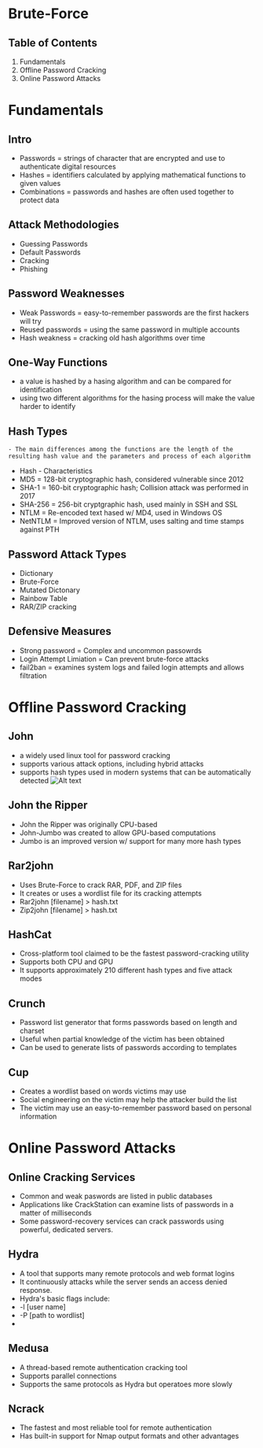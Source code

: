 # Brute-Force
## Table of Contents
1. Fundamentals
2. Offline Password Cracking
3. Online Password Attacks
# Fundamentals
## Intro
- Passwords = strings of character that are encrypted and use to authenticate digital resources
- Hashes = identifiers calculated by applying mathematical functions to given values
- Combinations = passwords and hashes are often used together to protect data
## Attack Methodologies
- Guessing Passwords
- Default Passwords
- Cracking
- Phishing
## Password Weaknesses
- Weak Passwords = easy-to-remember passwords are the first hackers will try
- Reused passwords = using the same password in multiple accounts
- Hash weakness = cracking old hash algorithms over time
## One-Way Functions
- a value is hashed by a hasing algorithm and can be compared for identification
- using two different algorithms for the hasing process will make the value harder to identify
## Hash Types
    - The main differences among the functions are the length of the resulting hash value and the parameters and process of each algorithm
- Hash             - Characteristics
- MD5 = 128-bit cryptographic hash, considered vulnerable since 2012
- SHA-1 = 160-bit cryptographic hash; Collision attack was performed in 2017
- SHA-256 = 256-bit cryptgraphic hash, used mainly in SSH and SSL
- NTLM = Re-encoded text hased w/ MD4, used in Windows OS
- NetNTLM = Improved version of NTLM, uses salting and time stamps against PTH
## Password Attack Types
- Dictionary
- Brute-Force
- Mutated Dictonary
- Rainbow Table
- RAR/ZIP cracking
## Defensive Measures
- Strong password = Complex and uncommon passowrds
- Login Attempt Limiation = Can prevent brute-force attacks
- fail2ban = examines system logs and failed login attempts and allows filtration
# Offline Password Cracking
## John
- a widely used linux tool for password cracking
- supports various attack options, including hybrid attacks
- supports hash types used in modern systems that can be automatically detected
![Alt text](<../assets/john password cracking.png>)
## John the Ripper
- John the Ripper was originally CPU-based
- John-Jumbo was created to allow GPU-based computations
- Jumbo is an improved version w/ support for many more hash types
## Rar2john
- Uses Brute-Force to crack RAR, PDF, and ZIP files
- It creates or uses a wordlist file for its cracking attempts
- Rar2john [filename] > hash.txt
- Zip2john [filename] > hash.txt
## HashCat
- Cross-platform tool claimed to be the fastest password-cracking utility
- Supports both CPU and GPU
- It supports approximately 210 different hash types and five attack modes
## Crunch 
- Password list generator that forms passwords based on length and charset
- Useful when partial knowledge of the victim has been obtained
- Can be used to generate lists of passwords according to templates
## Cup
- Creates a wordlist based on words victims may use
- Social engineering on the victim may help the attacker build the list
- The victim may use an easy-to-remember password based on personal information
# Online Password Attacks
## Online Cracking Services
- Common and weak paswords are listed in public databases
- Applications like CrackStation can examine lists of passwords in a matter of milliseconds
- Some password-recovery services can crack passwords using powerful, dedicated servers.
## Hydra
- A tool that supports many remote protocols and web format logins
- It continuously attacks while the server sends an access denied response.
- Hydra's basic flags include:
- -l [user name]
- -P [path to wordlist]
- [IP]:[Port]
## Medusa
- A thread-based remote authentication cracking tool
- Supports parallel connections
- Supports the same protocols as Hydra but operatoes more slowly
## Ncrack
- The fastest and most reliable tool for remote authentication
- Has built-in support for Nmap output formats and other advantages
